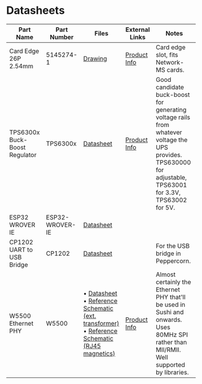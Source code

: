 # Datasheets

| Part Name                     | Part Number     | Files                                                        | External Links                                               | Notes                                                        |
| ----------------------------- | --------------- | ------------------------------------------------------------ | ------------------------------------------------------------ | ------------------------------------------------------------ |
| Card Edge 26P 2.54mm          | 5145274-1       | [Drawing](TE_CardEdge_26P_ENG_CD_5145274_B.tif)              | [Product Info](https://www.te.com/global-en/product-5145274-1.html) | Card edge slot, fits Network-MS cards.                       |
| TPS6300x Buck-Boost Regulator | TPS6300x        | [Datasheet](tps63000_buck_boost.pdf)                         | [Product Info](https://www.ti.com/product/TPS63000)          | Good candidate buck-boost for generating voltage rails from whatever voltage the UPS provides. TPS630000 for adjustable, TPS63001 for 3.3V, TPS63002 for 5V. |
| ESP32 WROVER IE               | ESP32-WROVER-IE | [Datasheet](esp32-wrover-e_esp32-wrover-ie_datasheet_en.pdf) |                                                              |                                                              |
| CP1202 UART to USB Bridge     | CP1202          | [Datasheet](cp1202_uart_usb.pdf)                             |                                                              | For the USB bridge in Peppercorn.                            |
| W5500 Ethernet PHY            | W5500           | • [Datasheet](w5500_ds_v109e.pdf)<br />• [Reference Schematic (ext. transformer)](w5500_sch_v110_use_trans_.pdf)<br />• [Reference Schematic (RJ45 magnetics)](w5500_sch_v110_use_mag_.pdf) | [Product Info](https://www.wiznet.io/product-item/w5500/)    | Almost certainly the Ethernet PHY that'll be used in Sushi and onwards. Uses 80MHz SPI rather than MII/RMII. Well supported by libraries. |

